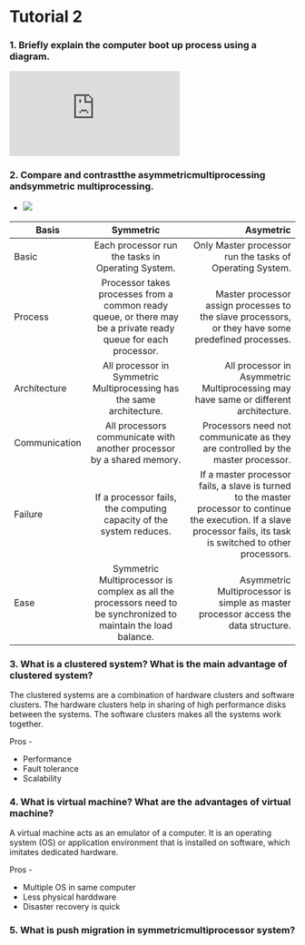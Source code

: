 # Tutorial 2

### 1. Briefly explain the computer boot up process using a diagram.

![](http://www.eclubfoundation.com/efansmart/JSS1/ckuploader.php?action=viewimage&image=Ym9vdHByb2Nlc3N0ZXN0MjcyOGUwMTIuanBn)

### 2. Compare and contrastthe asymmetricmultiprocessing andsymmetric multiprocessing.
* ![](https://techdifferences.com/wp-content/uploads/2016/09/Symmetric-Multiprocessing-Vs-Asymmetric-Multiprocessing.jpg)

| Basis         | Symmetric           | Asymetric  |
| ------------- |:--------------------:| --------------:|
| Basic         | Each processor run the tasks in Operating System.  | Only Master processor run the tasks of Operating System. |
| Process     | Processor takes processes from a common ready queue, or there may be a private ready queue for each processor.     |   Master processor assign processes to the slave processors, or they have some predefined processes. |
| Architecture | All processor in Symmetric Multiprocessing has the same architecture.      |    All processor in Asymmetric Multiprocessing may have same or different architecture. |
|     Communication          |  All processors communicate with another processor by a shared memory.             |   Processors need not communicate as they are controlled by the master processor.    |
|     Failure          |       If a processor fails, the computing capacity of the system reduces.        |    If a master processor fails, a slave is turned to the master processor to continue the execution. If a slave processor fails, its task is switched to other processors.   |
|       Ease        |       Symmetric Multiprocessor is complex as all the processors need to be synchronized to maintain the load balance.        |    Asymmetric Multiprocessor is simple as master processor access the data structure.   |

### 3. What is a clustered system? What is the main advantage of clustered system?

The clustered systems are a combination of hardware clusters and software clusters. The hardware clusters help in sharing of high performance disks between the systems. The software clusters makes all the systems work together.

Pros - 
* Performance
* Fault tolerance
* Scalability

### 4. What is virtual machine? What are the advantages of virtual machine?

A virtual machine acts as an emulator of a computer. It is an operating system (OS) or application environment that is installed on software, which imitates dedicated hardware.

Pros - 
* Multiple OS in same computer
* Less physical harddware
* Disaster recovery is quick

### 5. What is push migration in symmetricmultiprocessor system?
